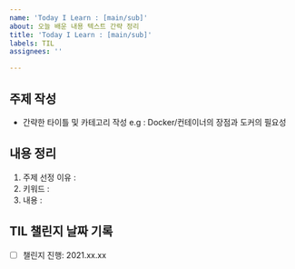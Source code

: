 ```yaml
---
name: 'Today I Learn : [main/sub]'
about: 오늘 배운 내용 텍스트 간략 정리
title: 'Today I Learn : [main/sub]'
labels: TIL
assignees: ''

---
```


## 주제 작성
- 간략한 타이틀 및 카테고리 작성 e.g : Docker/컨테이너의 장점과 도커의 필요성

## 내용 정리
1. 주제 선정 이유 :
1. 키워드 : 
1. 내용 :
 
## TIL 챌린지 날짜 기록
- [ ] 챌린지 진행: 2021.xx.xx
